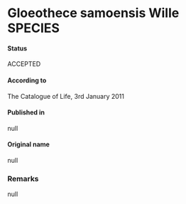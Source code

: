 # Gloeothece samoensis Wille SPECIES

#### Status
ACCEPTED

#### According to
The Catalogue of Life, 3rd January 2011

#### Published in
null

#### Original name
null

### Remarks
null